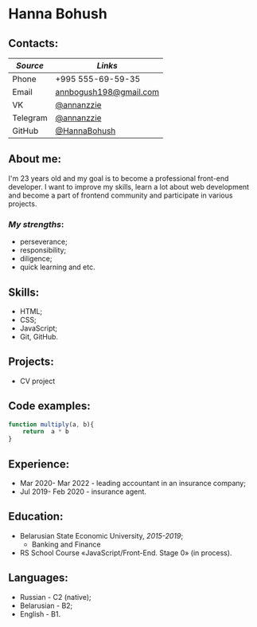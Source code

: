 # Hanna Bohush
## Contacts:

  ***Source*** | ***Links***
--------- | --------------------------------------
   Phone | +995 555-69-59-35
   Email | annbogush198@gmail.com
   VK | [@annanzzie](https://vk.com/annanzzie)
   Telegram | [@annanzzie](https://t.me/annanzzie)
  GitHub | [@HannaBohush](https://github.com/HannaBohush)
## About me:
I'm 23 years old and my goal is to become a professional front-end developer. I want to improve my skills, learn a lot about web development and become a part of frontend community and participate in various projects.
### ***My strengths***:
* perseverance;
* responsibility;
* diligence;
* quick learning and etc. 
## Skills:
* HTML;
* CSS;
* JavaScript;
* Git, GitHub.
## Projects:
* CV project
## Code examples:
```javascript
function multiply(a, b){
    return  a * b
}
```
## Experience:
+ Mar 2020- Mar 2022 - leading accountant in an insurance company;
+ Jul 2019- Feb 2020 - insurance agent.
## Education:
- Belarusian State Economic University, *2015-2019*;
  + Banking and Finance
- RS School Course «JavaScript/Front-End. Stage 0» (in process).
## Languages:
- Russian - C2 (native);
- Belarusian - B2;
- English - B1.